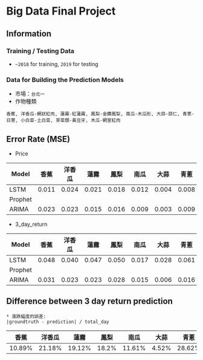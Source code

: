 # Big Data Final Project
## Information
### Training / Testing Data
* `~2018` for training, `2019` for testing
### Data for Building the Prediction Models
* 市場：`台北一`
* 作物種類
```
香蕉, 洋香瓜-網狀紅肉, 蓮霧-紅蓮霧, 鳳梨-金鑽鳳梨, 南瓜-木瓜形, 大蒜-蒜仁, 青蔥-日蔥, 小白菜-土白菜, 芽菜類-黃豆牙, 木瓜-網室紅肉
```

## Error Rate (MSE)
* Price


| Model |香蕉 |洋香瓜 |蓮霧 |鳳梨 |南瓜 |大蒜 |青蔥 |小白菜 |芽菜類 |木瓜 |
| -------- | -------- | -------- | -------- | -------- | -------- | -------- | -------- | -------- | -------- | -------- |
| LSTM | 0.011 | 0.024 | 0.021 | 0.018 | 0.012 | 0.004 | 0.008 | 0.017 | 0.007 | 0.016 |
| Prophet |      |      |      |      |      |      |      |      |      |      |
| ARIMA | 0.023 | 0.023 | 0.015 | 0.016 | 0.009 | 0.003 | 0.009 | 0.024 | 0.029 | 0.033 |


* 3_day_return


| Model |香蕉 |洋香瓜 |蓮霧 |鳳梨 |南瓜 |大蒜 |青蔥 |小白菜 |芽菜類 |木瓜 |
| -------- | -------- | -------- | -------- | -------- | -------- | -------- | -------- | -------- | -------- | -------- |
| LSTM | 0.048 | 0.040 | 0.047 | 0.050 | 0.017 | 0.028 | 0.061 | 0.061| 0.017 | 0.045 |
| Prophet |      |      |      |      |      |      |      |      |      |      |
| ARIMA | 0.031 | 0.023 | 0.023 | 0.028 | 0.015 | 0.006 | 0.016 | 0.023 | 0.023 | 0.020 |


## Difference between 3 day return prediction

  ```
  * 漲跌幅度的誤差:
  |groundtruth - prediction| / total_day
  ```

|香蕉 |洋香瓜 |蓮霧 |鳳梨 |南瓜 |大蒜 |青蔥 |小白菜 |芽菜類 |木瓜 |
| -------- | -------- | -------- | -------- | -------- | -------- | -------- | -------- | -------- | -------- |
| 10.89% | 21.18% | 19.12% | 18.2% | 11.61% | 4.52% | 28.62% | 33.85% | 1.13% | 25.78% |
